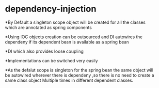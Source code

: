 # dependency-injection
*By Default a singleton scope object will be created for all the classes which are annotated as spring components

*Using IOC objects creation can be outsourced and DI autowires the dependeny if its dependent bean is available as a spring bean

*DI which also provides loose coupling

*Implementations can be switched very easily

*As the defalut scope is singleton for the spring bean the same object will be autowired  wherever there is dependeny ,so there is no need to create a same class object Multiple times in different dependent classes. 
